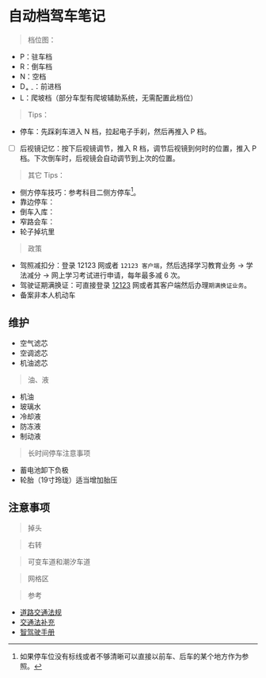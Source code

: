 <link href="../css/style.css" rel="stylesheet" type="text/css" />

# 自动档驾车笔记

> 档位图：

- P：驻车档
- R：倒车档
- N：空档
- D<sub>+</sub> <sub>-</sub>：前进档
- L：爬坡档（部分车型有爬坡辅助系统，无需配置此档位）

> Tips：

- 停车：先踩刹车进入 N 档，拉起电子手刹，然后再推入 P 档。
- [ ] 后视镜记忆：按下后视镜调节，推入 R 档，调节后视镜到何时的位置，推入 P 档。下次倒车时，后视镜会自动调节到上次的位置。

> 其它 Tips：

- 侧方停车技巧：参考科目二侧方停车[^侧方停车]。
- 靠边停车：
- 倒车入库：
- 窄路会车：
- 轮子掉坑里

> 政策

- 驾照减扣分：登录 12123 网或者 `12123 客户端`，然后选择学习教育业务 -> 学法减分 -> 网上学习考试进行申请，每年最多减 6 次。
- 驾驶证期满换证：可直接登录 [12123][12123] 网或者其客户端然后办理`期满换证业务`。
- 备案非本人机动车

## 维护

- 空气滤芯
- 空调滤芯
- 机油滤芯

> 油、液

- 机油
- 玻璃水
- 冷却液
- 防冻液
- 制动液

> 长时间停车注意事项

- 蓄电池卸下负极
- 轮胎（19寸玲珑）适当增加胎压

## 注意事项

> 掉头

> 右转

> 可变车道和潮汐车道

> 网格区

[^侧方停车]: 如果停车位没有标线或者不够清晰可以直接以前车、后车的某个地方作为参照。

[12123]: https://gab.122.gov.cn/m/index/

> 参考

- [道路交通法规](https://laofuzi.kakamobi.com/agreements/lawrule.html?_platform=android&_appName=jiakaobaodian&_product=%E9%A9%BE%E8%80%83%E5%AE%9D%E5%85%B8&_productCategory=jiakaobaodian&_srv=t&_vendor=huawei&_renyuan=XYX&_version=8.0.5&_system=HUAWEIRVL-AL09&_manufacturer=HUAWEI&_systemVersion=8.1.0&_device=RVL-AL09&_imei=869699049786360&_operator=M&_androidId=4a1dde88984c2b1c&_deviceId=4a1dde88984c2b1c&_appUser=700fda446dfd4b0c91488998a779846a&_pkgName=com.handsgo.jiakao.android&_screenDpi=2.625&_screenWidth=1080&_screenHeight=2220&_network=g4&_launch=1&_firstTime=2021-04-23%2010%3A43%3A15&_apiLevel=27&_rV=EmotionUI_8.2.0&_rN=EMUI&_br=HONOR&_md=RVL-AL09&_it=2021-02-23%2008%3A30%3A01&_ut=2021-02-23%2008%3A30%3A01&_userCity=510100&_p=&_j=1.0&jkgy=huawei-default&schoolName=%E9%95%BF%E5%BE%81%E9%A9%BE%E6%A0%A1&schoolCode=510100015&_webviewVersion=4.3&_mcProtocol=5.0&lawrB=lawrB#/lawrB)
- [交通法补充](https://laofuzi.kakamobi.com/agreements/lawrule.html?_platform=android&_appName=jiakaobaodian&_product=%E9%A9%BE%E8%80%83%E5%AE%9D%E5%85%B8&_productCategory=jiakaobaodian&_srv=t&_vendor=huawei&_renyuan=XYX&_version=8.0.5&_system=HUAWEIRVL-AL09&_manufacturer=HUAWEI&_systemVersion=8.1.0&_device=RVL-AL09&_imei=869699049786360&_operator=M&_androidId=4a1dde88984c2b1c&_deviceId=4a1dde88984c2b1c&_appUser=700fda446dfd4b0c91488998a779846a&_pkgName=com.handsgo.jiakao.android&_screenDpi=2.625&_screenWidth=1080&_screenHeight=2220&_network=g4&_launch=1&_firstTime=2021-04-23%2010%3A43%3A15&_apiLevel=27&_rV=EmotionUI_8.2.0&_rN=EMUI&_br=HONOR&_md=RVL-AL09&_it=2021-02-23%2008%3A30%3A01&_ut=2021-02-23%2008%3A30%3A01&_userCity=510100&_p=&_j=1.0&jkgy=huawei-default&schoolName=%E9%95%BF%E5%BE%81%E9%A9%BE%E6%A0%A1&schoolCode=510100015&_webviewVersion=4.3&_mcProtocol=5.0&lawrC=lawrC#/lawrC)
- [智驾驶手册](https://author.baidu.com/home?type=profile&action=profile&mthfr=box_share&context=%7B%22from%22%3A%22ugc_share%22%2C%22app_id%22%3A%221707115995823411%22%7D&_refluxos=a2)